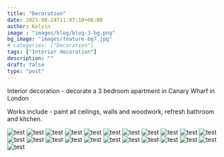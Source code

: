 ```yaml
---
title: "Decoration"
date: 2021-08-24T11:07:10+06:00
author: Kelvin
image : "images/blog/blog-3-bg.png"
bg_image: "images/feature-bg7.jpg"
# categories: ["Decoration"]
tags: ["Interior decoration"]
description: ""
draft: false
type: "post"
---
```

Interior decoration  - decorate a 3 bedroom apartment in Canary Wharf in London 

Works include  - paint all ceilings, walls and woodwork, refresh bathroom and kitchen.



![test](/images/blog/blog-3%20(1).jpg)
![test](/images/blog/blog-3%20(2).jpg)
![test](/images/blog/blog-3%20(3).jpg)
![test](/images/blog/blog-3%20(4).jpg)
![test](/images/blog/blog-3%20(5).jpg)
![test](/images/blog/blog-3%20(6).jpg)
![test](/images/blog/blog-3%20(7).jpg)
![test](/images/blog/blog-3%20(8).jpg)
![test](/images/blog/blog-3%20(9).jpg)
![test](/images/blog/blog-3%20(10).jpg)
![test](/images/blog/blog-3%20(11).jpg)
![test](/images/blog/blog-3%20(12).jpg)
![test](/images/blog/blog-3%20(13).jpg)
![test](/images/blog/blog-3%20(14).jpg)
![test](/images/blog/blog-3%20(15).jpg)
![test](/images/blog/blog-3%20(16).jpg)
![test](/images/blog/blog-3%20(17).jpg)
![test](/images/blog/blog-3%20(18).jpg)
![test](/images/blog/blog-3%20(19).jpg)
![test](/images/blog/blog-3%20(20).jpg)
![test](/images/blog/blog-3%20(21).jpg)
![test](/images/blog/blog-3%20(22).jpg)
![test](/images/blog/blog-3%20(23).jpg)
